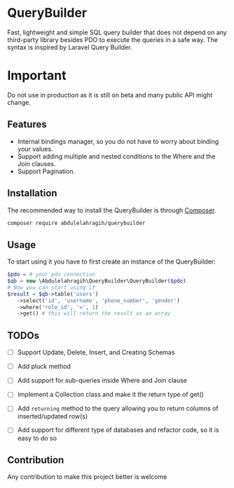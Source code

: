 # QueryBuilder
Fast, lightweight and simple SQL query builder that does not depend on any third-party library besides PDO to execute the queries in a safe way. The syntax is inspired by Laravel Query Builder.

# Important
Do not use in production as it is still on beta and many public API might change.
## Features

- Internal bindings manager, so you do not have to worry about binding your values.
- Support adding multiple and nested conditions to the Where and the Join clauses.
- Support Pagination.
## Installation
The recommended way to install the QueryBuilder is through [Composer](http://getcomposer.org). 
```sh
composer require abdulelahragih/querybuilder
```

## Usage
To start using it you have to first create an instance of the QueryBuilder:
```php
$pdo = # your pdo connection
$qb = new \Abdulelahragih\QueryBuilder\QueryBuilder($pdo)
# Now you can start using it 
$result = $qb->table('users')
   ->select('id', 'username', 'phone_number', 'gender')
   ->where('role_id', '=', 1)
   ->get() # this will return the result as an array
```
## TODOs
- [ ] Support Update, Delete, Insert, and Creating Schemas
- [ ] Add pluck method
- [ ] Add support for sub-queries inside Where and Join clause
- [ ] Implement a Collection class and make it the return type of get()
- [ ] Add `returning` method to the query allowing you to return columns of inserted/updated row(s)
- [ ] Add support for different type of databases and refactor code, so it is easy to do so


## Contribution
Any contribution to make this project better is welcome